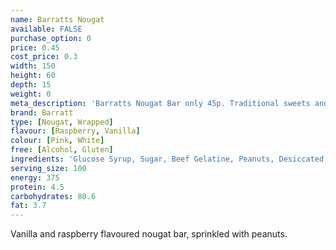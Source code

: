 ```yaml
---
name: Barratts Nougat
available: FALSE
purchase_option: 0
price: 0.45
cost_price: 0.3
width: 150
height: 60
depth: 15
weight: 0
meta_description: 'Barratts Nougat Bar only 45p. Traditional sweets and more at Humbugs Confectionery Store. Specialists in satisfying your sweet tooth!'
brand: Barratt
type: [Nougat, Wrapped]
flavour: [Raspberry, Vanilla]
colour: [Pink, White]
free: [Alcohol, Gluten]
ingredients: 'Glucose Syrup, Sugar, Beef Gelatine, Peanuts, Desiccated Coconut, Cornflour, Flavourings, Colour: Cochineal'
serving_size: 100
energy: 375
protein: 4.5
carbohydrates: 80.6
fat: 3.7
---
```

Vanilla and raspberry flavoured nougat bar, sprinkled with peanuts.